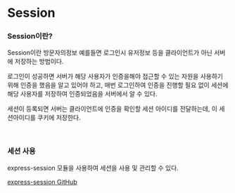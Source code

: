 # Session

### Session이란?

Session이란 방문자의정보 예를들면 로그인시 유저정보 등을 클라이언트가 아닌 서버에 저장하는 방법이다.<br>

로그인이 성공하면 서버가 해당 사용자가 인증을해야 접근할 수 있는 자원을 사용하기 위해 인증을 했음을 알고 있어야 하고,
매번 로그인하여 인증을 진행할 필요 없이 세션에 해당 사용자를 저장하여 인증되었음을 서버에서 알 수 있다.<br>

세션이 등록되면 서버는 클라이언트에 인증을 확인할 세션 아이디를 전달하는데, 이 세션아이디를 쿠키에 저장한다.

<br>

### 세션 사용
express-session 모듈을 사용하여 세션을 사용 및 관리할 수 있다.

[express-session GitHub](https://github.com/expressjs/session#reqsession)
